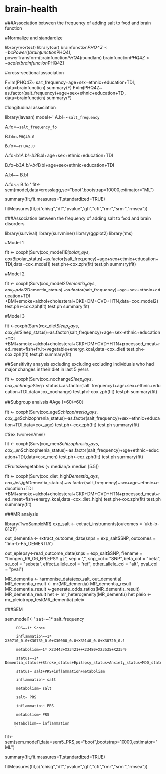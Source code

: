 # brain-health
###Association between the frequency of adding salt to food and brain function

#Normalize and standardize

library(nortest) 
library(car)
brainfunction$PHQ4Z<-bcPower((brainfunction$PHQ4), powerTransform(brainfunction$PHQ4)$roundlam)
brainfunction$PHQ4Z<-scale(brainfunction$PHQ4Z)

#cross-sectional association

F=lm(PHQ4Z~ salt_frequency+age+sex+ethnic+education+TDI, data=brainfunction)
summary(F)
F=lm(PHQ4Z~ as.factor(salt_frequency)+age+sex+ethnic+education+TDI, data=brainfunction)
summary(F)

#longitudinal association 

library(lavaan)
model<-'
A.bl=~`salt_frequency`

A.fo=~`salt_frequency_fo`

B.bl=~`PHQ40.0`

B.fo=~`PHQ42.0`

A.fo~b1*A.bl+b2*B.bl+age+sex+ethnic+education+TDI

B.fo~b3*A.bl+b4*B.bl+age+sex+ethnic+education+TDI

A.bl~~ B.bl

A.fo~~ B.fo
'
fit<-sem(model,data=crosslagg,se="boot",bootstrap=10000,estimator="ML")

summary(fit,fit.measures=T,standardized=TRUE)

fitMeasures(fit,c("chisq","df","pvalue","gfi","cfi","rmr","srmr","rmsea"))

###Association between the frequency of adding salt to food and brain disorders

library(survival)
library(survminer)
library(ggplot2)
library(rms)

#Model 1

fit <- coxph(Surv(cox_model1$Bipolar_days,cox$Bipolar_status)~as.factor(salt_frequency)+age+sex+ethnic+education+TDI,data=cox_model1)
test.ph<-cox.zph(fit)
test.ph
summary(fit)

#Model 2

fit <- coxph(Surv(cox_model2$Dementia_days,cox_model2$Dementia_status)~as.factor(salt_frequency)+age+sex+ethnic+education+TDI
                  +BMI+smoke+alchol+cholesteral+CKD+DM+CVD+HTN,data=cox_model2)
test.ph<-cox.zph(fit)
test.ph
summary(fit)

#Model 3 

fit <-coxph(Surv(cox_diet$Sleep_days,cox_diet$Sleep_status)~as.factor(salt_frequency)+age+sex+ethnic+education+TDI
                  +BMI+smoke+alchol+cholesteral+CKD+DM+CVD+HTN+processed_meat+red_meat+fish+fruit+vegetable+energy_kcal,data=cox_diet)
test.ph<-cox.zph(fit)
test.ph
summary(fit)

##Sensitivity analysis excluding excluding excluding individuals who had major changes in their diet in last 5 years

fit <- coxph(Surv(cox_nochange$Sleep_days,cox_nochange$Sleep_status)~as.factor(salt_frequency)+age+sex+ethnic+education+TDI,data=cox_nochange)
test.ph<-cox.zph(fit)
test.ph
summary(fit)

##Subgroup analysis
#Age (<60/≥60）

fit <- coxph(Surv(cox_age$Schizophrenia_days,cox_age$Schizophrenia_status)~as.factor(salt_frequency)+sex+ethnic+education+TDI,data=cox_age)
test.ph<-cox.zph(fit)
test.ph
summary(fit)

#Sex (women/men)

fit <- coxph(Surv(cox_men$Schizophrenia_days,cox_men$Schizophrenia_status)~as.factor(salt_frequency)+age+ethnic+education+TDI,data=cox_men)
test.ph<-cox.zph(fit)
test.ph
summary(fit)

#Fruits&vegetables (< median/≥ median [5.5])

fit <- coxph(Surv(cox_diet_high$Dementia_days,cox_diet_high$Dementia_status)~as.factor(salt_frequency)+sex+age+ethnic+education+TDI
                  +BMI+smoke+alchol+cholesteral+CKD+DM+CVD+HTN+processed_meat+red_meat+fish+energy_kcal,data=cox_diet_high)
test.ph<-cox.zph(fit)
test.ph
summary(fit)

###MR analysis

library(TwoSampleMR)
exp_salt <- extract_instruments(outcomes = 'ukb-b-8121')

out_dementia <- extract_outcome_data(snps = exp_salt$SNP, outcomes = 'finn-b-F5_DEMENTIA')

out_eplepsy<-read_outcome_data(snps = exp_salt$SNP, filename = "finngen_R9_G6_EPLEPSY.gz",
                             sep = ",", snp_col = "SNP",
                             beta_col = "beta", se_col = "sebeta",
                             effect_allele_col = "ref",
                             other_allele_col = "alt",
                             pval_col = "pval")
                             
MR_dementia <- harmonise_data(exp_salt, out_dementia)
MR_dementia_result <- mr(MR_dementia)
MR_dementia_result
MR_dementia_result <-generate_odds_ratios(MR_dementia_result)
MR_dementia_result
het <- mr_heterogeneity(MR_dementia)
het
pleio <- mr_pleiotropy_test(MR_dementia)
pleio



###SEM

sem.model1<-'
         salt=~1* salt_frequency
         
         PRS=~1* Score
         
         inflammation=~1* X30710_0.0+X30730_0.0+X30000_0.0+X30140_0.0+X30720_0.0

         metabolism=~1* X23443+X23421++X23480+X23535+X23549
         
         status=~1* Dementia_status++Stroke_status+Epilepsy_status+Anxiety_status+MDD_status+Sleep_status+Bipolar_status+Schizophrenia_status
         
         status~ salt+PRS+inflammation+metabolism
         
         inflammation~ salt
         
         metabolism~ salt
         
         salt~ PRS
         
         inflammation~ PRS

         metabolism~ PRS
         
        metabolism~~ inflammation
        '
fit<-sem(sem.model1,data=sem5_PRS,se="boot",bootstrap=10000,estimator="ML")

summary(fit,fit.measures=T,standardized=TRUE)

fitMeasures(fit,c("chisq","df","pvalue","gfi","cfi","rmr","srmr","rmsea"))



